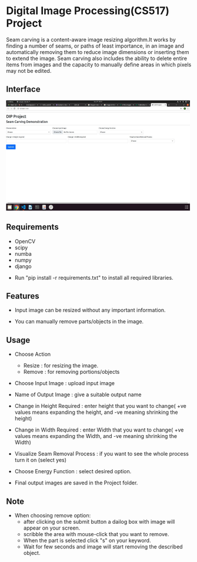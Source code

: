 # Digital Image Processing(CS517) Project

Seam carving is a content-aware image resizing algorithm.It works by finding a number of seams, or paths of least importance, in an image and automatically removing them to reduce image dimensions or inserting them to extend the image. Seam carving also includes the ability to delete entire items from images and the capacity to manually define areas in which pixels may not be edited.

## Interface 

<img src="https://github.com/dhakad-anant/Digital-Image-Processing-Project/blob/main/interface.jpeg" height="300" width="500">


## Requirements
* OpenCV
* scipy
* numba
* numpy
* django

- Run "pip install -r requirements.txt" to install all required libraries.

## Features 

* Input image can be resized without any important information. 
  
* You can manually remove parts/objects in the image. 

## Usage

* Choose Action 
    - Resize : for resizing the image.
    - Remove : for removing portions/objects

* Choose Input Image : upload input image 
  
* Name of Output Image : give a suitable output name 

* Change in Height Required : enter height that you want to change( +ve values means expanding the height, and -ve meaning shrinking the height) 
  
* Change in Width Required : enter Width that you want to change( +ve values means expanding the Width, and -ve meaning shrinking the Width) 

* Visualize Seam Removal Process : if you want to see the whole process turn it on (select yes)
  
* Choose Energy Function : select desired option. 
  
* Final output images are saved in the Project folder.
  
## Note

* When choosing remove option: 
    - after clicking on the submit button a dailog box with image will appear on your screen.
    - scribble the area with mouse-click that you want to remove. 
    - When the part is selected click "s" on your keyword. 
    - Wait for few seconds and image will start removing the described object.
  
  